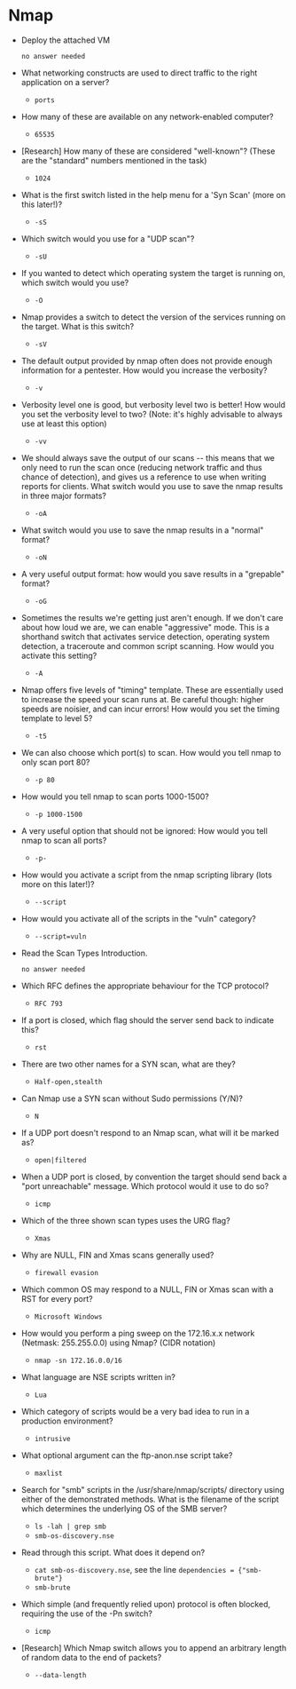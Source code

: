 # Nmap

- Deploy the attached VM

	  no answer needed

- What networking constructs are used to direct traffic to the right application on a server?

	- `ports`

- How many of these are available on any network-enabled computer?

	- `65535`

- [Research] How many of these are considered "well-known"? (These are the "standard" numbers mentioned in the task)

	- `1024`

- What is the first switch listed in the help menu for a 'Syn Scan' (more on this later!)?

	- `-sS`

- Which switch would you use for a "UDP scan"?

	- `-sU`

- If you wanted to detect which operating system the target is running on, which switch would you use?

	- `-O`

- Nmap provides a switch to detect the version of the services running on the target. What is this switch?

	- `-sV`

- The default output provided by nmap often does not provide enough information for a pentester. How would you increase the verbosity?

	- `-v`

- Verbosity level one is good, but verbosity level two is better! How would you set the verbosity level to two?
(Note: it's highly advisable to always use at least this option)

	- `-vv`

- We should always save the output of our scans -- this means that we only need to run the scan once (reducing network traffic and thus chance of detection), and gives us a reference to use when writing reports for clients.
What switch would you use to save the nmap results in three major formats?

	- `-oA`

- What switch would you use to save the nmap results in a "normal" format?

	- `-oN`

- A very useful output format: how would you save results in a "grepable" format?

	- `-oG`

- Sometimes the results we're getting just aren't enough. If we don't care about how loud we are, we can enable "aggressive" mode. This is a shorthand switch that activates service detection, operating system detection, a traceroute and common script scanning.
How would you activate this setting?

	- `-A`

- Nmap offers five levels of "timing" template. These are essentially used to increase the speed your scan runs at. Be careful though: higher speeds are noisier, and can incur errors!
How would you set the timing template to level 5?

	- `-t5`

- We can also choose which port(s) to scan.
How would you tell nmap to only scan port 80?

	- `-p 80`

- How would you tell nmap to scan ports 1000-1500?

	- `-p 1000-1500`

- A very useful option that should not be ignored:
How would you tell nmap to scan all ports?

	- `-p-`

- How would you activate a script from the nmap scripting library (lots more on this later!)?

	- `--script`

- How would you activate all of the scripts in the "vuln" category?

	- `--script=vuln`

- Read the Scan Types Introduction.

	  no answer needed

- Which RFC defines the appropriate behaviour for the TCP protocol?

	- `RFC 793`

- If a port is closed, which flag should the server send back to indicate this?

	- `rst`

- There are two other names for a SYN scan, what are they?

	- `Half-open,stealth`

- Can Nmap use a SYN scan without Sudo permissions (Y/N)?

	- `N`

- If a UDP port doesn't respond to an Nmap scan, what will it be marked as?

	- `open|filtered`

- When a UDP port is closed, by convention the target should send back a "port unreachable" message. Which protocol would it use to do so?

	- `icmp`

- Which of the three shown scan types uses the URG flag?

	- `Xmas`

- Why are NULL, FIN and Xmas scans generally used?

	- `firewall evasion`

- Which common OS may respond to a NULL, FIN or Xmas scan with a RST for every port?

	- `Microsoft Windows`

- How would you perform a ping sweep on the 172.16.x.x network (Netmask: 255.255.0.0) using Nmap? (CIDR notation)

	- `nmap -sn 172.16.0.0/16`

- What language are NSE scripts written in?

	- `Lua`

- Which category of scripts would be a very bad idea to run in a production environment?

	- `intrusive`

- What optional argument can the ftp-anon.nse script take?

	- `maxlist`

- Search for "smb" scripts in the /usr/share/nmap/scripts/ directory using either of the demonstrated methods.
What is the filename of the script which determines the underlying OS of the SMB server?

	- `ls -lah | grep smb`
	- `smb-os-discovery.nse`

- Read through this script. What does it depend on?

	- `cat smb-os-discovery.nse`, see the line `dependencies = {"smb-brute"}`
	- `smb-brute`

- Which simple (and frequently relied upon) protocol is often blocked, requiring the use of the -Pn switch?

	- `icmp`

- [Research] Which Nmap switch allows you to append an arbitrary length of random data to the end of packets?

	- `--data-length`
